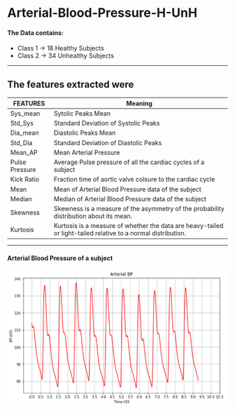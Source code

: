 # Arterial-Blood-Pressure-H-UnH

#### The Data contains:
- Class 1 -> 18 Healthy Subjects  
- Class 2 -> 34 Unhealthy Subjects
-----

The features extracted were
---
| FEATURES | Meaning |
|---|---|
| Sys_mean	| Sytolic Peaks Mean |
| Std_Sys	 |  Standard Deviation of Systolic Peaks |
| Dia_mean	| Diastolic Peaks Mean |
| Std_Dia	 | Standard Deviation of Diastolic Peaks |
| Mean_AP	 | Mean Arterial Pressure |
| Pulse Pressure	| Average Pulse pressure of all the cardiac cycles of a subject |
| Kick Ratio  | Fraction time of aortic valve colsure to the cardiac cycle |
| Mean | Mean of Arterial Blood Pressure data of the subject |
| Median	|  Median of Arterial Blood Pressure data of the subject |
| Skewness | Skewness is a measure of the asymmetry of the probability distribution about its mean. |
| Kurtosis | Kurtosis is a measure of whether the data are heavy-tailed or light-tailed relative to a normal distribution. |

------

#### Arterial Blood Pressure of a subject

![image](image.png)
